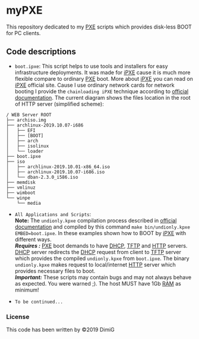 myPXE
========
This repository dedicated to my [PXE][pxe] scripts which provides disk-less BOOT for PC clients.  

Code descriptions
-----------------

* `boot.ipxe`: This script helps to use tools and installers for easy infrastructure deployments. It was made for [iPXE][ipxe] cause it is much more flexible compare to ordinary [PXE][pxe] boot. More about [iPXE][ipxe] you can read on [iPXE][ipxe] official site. Cause I use ordinary network cards for network booting I provide the `chainloading iPXE` technique according to [official documentation][chainload]. The current diagram shows the files location in the root of HTTP server (simplified scheme):  

```
/ WEB Server ROOT
├── archiso.img
├── archlinux-2019.10.07-i686
│   ├── EFI
│   ├── [BOOT]
│   ├── arch
│   ├── isolinux
│   └── loader
├── boot.ipxe
├── iso
│   ├── archlinux-2019.10.01-x86_64.iso
│   ├── archlinux-2019.10.07-i686.iso
│   └── dban-2.3.0_i586.iso
├── memdisk
├── vmlinuz
├── wimboot
└── winpe
    └── media
```

* `All Applications and Scripts`:  
   **Note:** The `undionly.kpxe` compilation process described in [official documentation][chainload] and compiled by this command `make bin/undionly.kpxe EMBED=boot.ipxe`. In these examples shown how to BOOT by [iPXE][ipxe] with different ways.  
   ***Requires :*** [PXE][pxe] boot demands to have [DHCP][dhcp], [TFTP][tftp] and [HTTP][http] servers. [DHCP][dhcp] server redirects the [DHCP][dhcp] request from client to [TFTP][tftp] server which provides the compiled `undionly.kpxe` from `boot.ipxe`. The binary `undionly.kpxe` makes request to local/internet [HTTP][http] server which provides necessary files to boot.  
   ***Important:*** These scripts may contain bugs and may not always behave as expected. You were warned ;). The host MUST have 1Gb [RAM][ram] as minimum!  

* `To be continued...`  

### License  

This code has been written by ©2019 DimiG  

[pxe]:https://en.wikipedia.org/wiki/Preboot_Execution_Environment
[ipxe]:https://ipxe.org
[chainload]:https://ipxe.org/howto/chainloading
[tftp]:https://en.wikipedia.org/wiki/Trivial_File_Transfer_Protocol
[http]:https://en.wikipedia.org/wiki/Hypertext_Transfer_Protocol
[dhcp]:https://en.wikipedia.org/wiki/Dynamic_Host_Configuration_Protocol
[ram]:https://en.wikipedia.org/wiki/Random-access_memory

